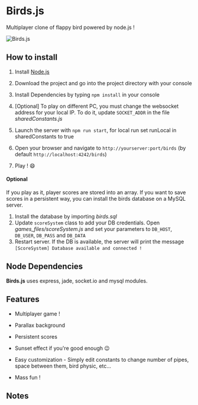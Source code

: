 Birds.js
=====

Multiplayer clone of flappy bird powered by node.js !

![Birds.js](https://benvigie.gitlab.io/me/images/projects/birds.png "Birds.js")

## How to install

1. Install [Node.js](http://nodejs.org/)

2. Download the project and go into the project directory with your console

3. Install Dependencies by typing `npm install` in your console

4. [Optional] To play on different PC, you must change the websocket address for your local IP. To do it, update `SOCKET_ADDR` in the file *sharedConstants.js*

5. Launch the server with `npm run start`, for local run set runLocal in sharedConstants to true

6. Open your browser and navigate to `http://yourserver:port/birds` (by default `http://localhost:4242/birds`)

7. Play ! :smile:

#### Optional

If you play as it, player scores are stored into an array. If you want to save scores in a persistent way, you can install the birds database on a MySQL server.

1. Install the database by importing *birds.sql*
2. Update `scoreSystem` class to add your DB credentials. Open *games_files/scoreSystem.js* and set your parameters to `DB_HOST`, `DB_USER`, `DB_PASS` and `DB_DATA`
3. Restart server. If the DB is available, the server will print the message `[ScoreSystem] Database available and connected !`


## Node Dependencies

**Birds.js** uses express, jade, socket.io and mysql modules.


## Features

* Multiplayer game !

* Parallax background

* Persistent scores

* Sunset effect if you're good enough :wink:

* Easy customization - Simply edit constants to change number of pipes, space between them, bird physic, etc...

* Mass fun !


## Notes
